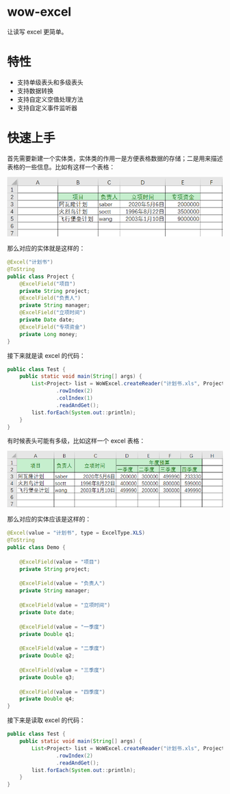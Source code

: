 # wow-excel
让读写 excel 更简单。

# 特性
- 支持单级表头和多级表头
- 支持数据转换
- 支持自定义空值处理方法
- 支持自定义事件监听器

# 快速上手
首先需要新建一个实体类，实体类的作用一是方便表格数据的存储；二是用来描述表格的一些信息。比如有这样一个表格：

![单级表头](https://github.com/nekolr/wow-excel/blob/master/media/read_single_head_example.png)

那么对应的实体就是这样的：

```java
@Excel("计划书")
@ToString
public class Project {
    @ExcelField("项目")
    private String project;
    @ExcelField("负责人")
    private String manager;
    @ExcelField("立项时间")
    private Date date;
    @ExcelField("专项资金")
    private Long money;
}
```

接下来就是读 excel 的代码：

```java
public class Test {
    public static void main(String[] args) {
        List<Project> list = WoWExcel.createReader("计划书.xls", Project.class)
                .rowIndex(2)
                .colIndex(1)
                .readAndGet();
        list.forEach(System.out::println);
    }
}
```

有时候表头可能有多级，比如这样一个 excel 表格：

![多级表头](https://github.com/nekolr/wow-excel/blob/master/media/read_multi_head_example.png)

那么对应的实体应该是这样的：

```java
@Excel(value = "计划书", type = ExcelType.XLS)
@ToString
public class Demo {

    @ExcelField(value = "项目")
    private String project;

    @ExcelField(value = "负责人")
    private String manager;

    @ExcelField(value = "立项时间")
    private Date date;

    @ExcelField(value = "一季度")
    private Double q1;

    @ExcelField(value = "二季度")
    private Double q2;

    @ExcelField(value = "三季度")
    private Double q3;

    @ExcelField(value = "四季度")
    private Double q4;
}
```

接下来是读取 excel 的代码：

```java
public class Test {
    public static void main(String[] args) {
        List<Project> list = WoWExcel.createReader("计划书.xls", Project.class)
                .rowIndex(2)
                .readAndGet();
        list.forEach(System.out::println);
    }
}
```